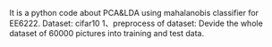 It is a python code about PCA&LDA using mahalanobis classifier for EE6222.
Dataset:
cifar10
1、preprocess of dataset:
Devide the whole dataset of 60000 pictures into training and test data.
